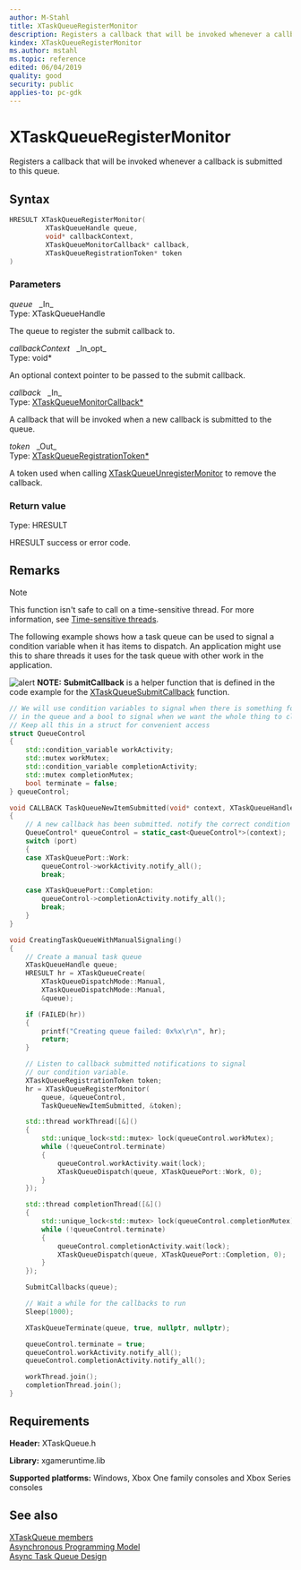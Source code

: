 ```yaml
---
author: M-Stahl
title: XTaskQueueRegisterMonitor
description: Registers a callback that will be invoked whenever a callback is submitted to this queue.
kindex: XTaskQueueRegisterMonitor
ms.author: mstahl
ms.topic: reference
edited: 06/04/2019
quality: good
security: public
applies-to: pc-gdk
---
```


# XTaskQueueRegisterMonitor  

Registers a callback that will be invoked whenever a callback is submitted to this queue.  

## Syntax  
  
```cpp
HRESULT XTaskQueueRegisterMonitor(  
         XTaskQueueHandle queue,  
         void* callbackContext,  
         XTaskQueueMonitorCallback* callback,  
         XTaskQueueRegistrationToken* token  
)  
```  
  
### Parameters  
  
*queue* &nbsp;&nbsp;\_In\_  
Type: XTaskQueueHandle  

  
The queue to register the submit callback to.  


*callbackContext* &nbsp;&nbsp;\_In\_opt\_  
Type: void*  

  
An optional context pointer to be passed to the submit callback.  


*callback* &nbsp;&nbsp;\_In\_  
Type: [XTaskQueueMonitorCallback*](xtaskqueuemonitorcallback.md)  

  
A callback that will be invoked when a new callback is submitted to the queue.  


*token* &nbsp;&nbsp;\_Out\_  
Type: [XTaskQueueRegistrationToken*](../structs/xtaskqueueregistrationtoken.md)  

  
A token used when calling [XTaskQueueUnregisterMonitor](xtaskqueueunregistermonitor.md) to remove the callback.  


  
### Return value
Type: HRESULT
  
HRESULT success or error code.  
  
## Remarks
  > [!NOTE]
> This function isn't safe to call on a time-sensitive thread. For more information, see [Time-sensitive threads](../../../../system/overviews/time-sensitive-threads.md).  
  
The following example shows how a task queue can be used to signal a condition variable when it has items to dispatch. An application might use this to share threads it uses for the task queue with other work in the application.  
  
![alert](../../../../../../resources/gamecore/images/en-us/common/note.gif) **NOTE:** **SubmitCallback** is a helper function that is defined in the code example for the [XTaskQueueSubmitCallback](xtaskqueuesubmitcallback.md) function.  

```cpp
// We will use condition variables to signal when there is something for us 
// in the queue and a bool to signal when we want the whole thing to close.
// Keep all this in a struct for convenient access
struct QueueControl
{
    std::condition_variable workActivity;
    std::mutex workMutex;
    std::condition_variable completionActivity;
    std::mutex completionMutex;
    bool terminate = false;
} queueControl;

void CALLBACK TaskQueueNewItemSubmitted(void* context, XTaskQueueHandle, XTaskQueuePort port)
{
    // A new callback has been submitted. notify the correct condition variable
    QueueControl* queueControl = static_cast<QueueControl*>(context);
    switch (port)
    {
    case XTaskQueuePort::Work:
        queueControl->workActivity.notify_all();
        break;

    case XTaskQueuePort::Completion:
        queueControl->completionActivity.notify_all();
        break;
    }
}

void CreatingTaskQueueWithManualSignaling()
{
    // Create a manual task queue
    XTaskQueueHandle queue;
    HRESULT hr = XTaskQueueCreate(
        XTaskQueueDispatchMode::Manual, 
        XTaskQueueDispatchMode::Manual, 
        &queue);

    if (FAILED(hr))
    {
        printf("Creating queue failed: 0x%x\r\n", hr);
        return;
    }

    // Listen to callback submitted notifications to signal
    // our condition variable.
    XTaskQueueRegistrationToken token;
    hr = XTaskQueueRegisterMonitor(
        queue, &queueControl, 
        TaskQueueNewItemSubmitted, &token);

    std::thread workThread([&]()
    {
        std::unique_lock<std::mutex> lock(queueControl.workMutex);
        while (!queueControl.terminate)
        {
            queueControl.workActivity.wait(lock);
            XTaskQueueDispatch(queue, XTaskQueuePort::Work, 0);
        }
    });

    std::thread completionThread([&]()
    {
        std::unique_lock<std::mutex> lock(queueControl.completionMutex);
        while (!queueControl.terminate)
        {
            queueControl.completionActivity.wait(lock);
            XTaskQueueDispatch(queue, XTaskQueuePort::Completion, 0);
        }
    });

    SubmitCallbacks(queue);

    // Wait a while for the callbacks to run
    Sleep(1000);

    XTaskQueueTerminate(queue, true, nullptr, nullptr);

    queueControl.terminate = true;
    queueControl.workActivity.notify_all();
    queueControl.completionActivity.notify_all();

    workThread.join();
    completionThread.join();
}
```
  

  
## Requirements  
  
**Header:** XTaskQueue.h
  
**Library:** xgameruntime.lib
  
**Supported platforms:** Windows, Xbox One family consoles and Xbox Series consoles  
  
## See also  
[XTaskQueue members](../xtaskqueue_members.md)  
[Asynchronous Programming Model](../../../../system/overviews/async-programming-model.md)  
[Async Task Queue Design](../../../../system/overviews/async-task-queue-design.md)  
  
  